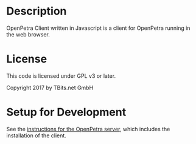 Description
===========

OpenPetra Client written in Javascript is a client for OpenPetra running in the web browser.

License
=======

This code is licensed under GPL v3 or later.

Copyright 2017 by TBits.net GmbH

Setup for Development
=====================

See the [instructions for the OpenPetra server](https://github.com/openpetra/openpetra#development-setup), which includes the installation of the client.
